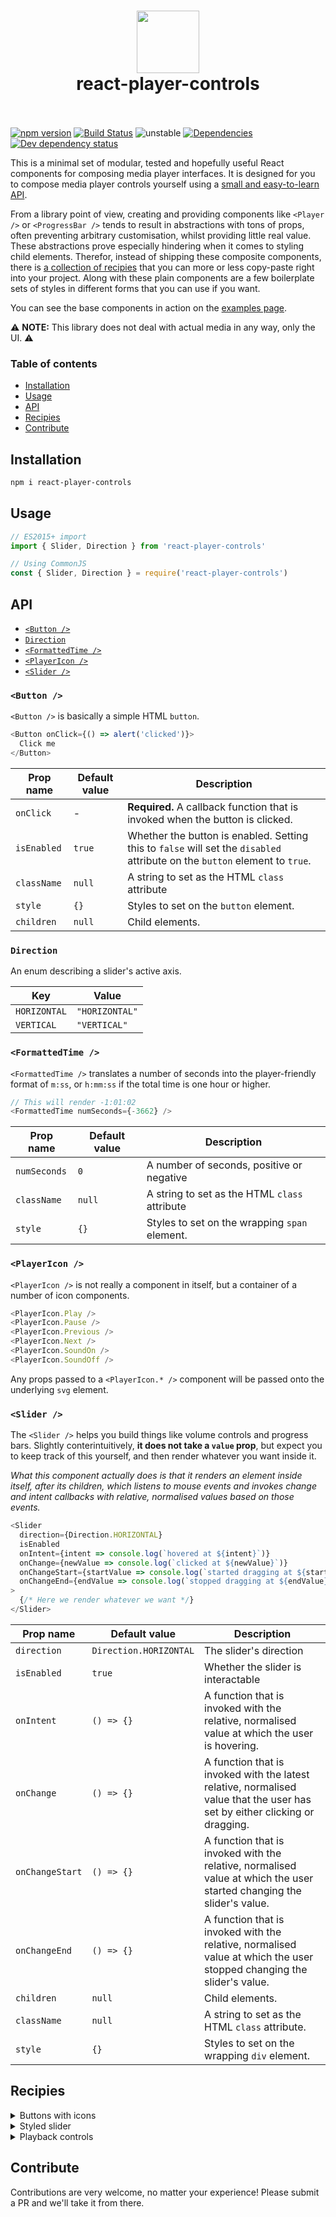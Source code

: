<h1 align="center">
  <img src="https://cdn.rawgit.com/alexanderwallin/react-player-controls/master/docs/img/logo-icon.svg" width="100" height="100" />
  <br />
  react-player-controls
  <br />
  &nbsp;
</h1>

[![npm version](https://badge.fury.io/js/react-player-controls.svg)](https://badge.fury.io/js/react-player-controls)
[![Build Status](https://travis-ci.org/alexanderwallin/react-player-controls.svg?branch=master)](https://travis-ci.org/alexanderwallin/react-player-controls)
![unstable](https://img.shields.io/badge/status-unstable-yellow.svg)
[![Dependencies](https://img.shields.io/david/alexanderwallin/react-player-controls.svg?style=flat-square)](https://david-dm.org/alexanderwallin/react-player-controls)
[![Dev dependency status](https://david-dm.org/alexanderwallin/react-player-controls/dev-status.svg?style=flat-square)](https://david-dm.org/alexanderwallin/react-player-controls#info=devDependencies)

This is a minimal set of modular, tested and hopefully useful React components for composing media player interfaces. It is designed for you to compose media player controls yourself using a [small and easy-to-learn API](#api).

From a library point of view, creating and providing components like `<Player />` or `<ProgressBar />` tends to result in abstractions with tons of props, often preventing arbitrary customisation, whilst providing little real value. These abstractions prove especially hindering when it comes to styling child elements. Therefor, instead of shipping these composite components, there is [a collection of recipies](#recipies) that you can more or less copy-paste right into your project. Along with these plain components are a few boilerplate sets of styles in different forms that you can use if you want.

You can see the base components in action on the [examples page](https://alexanderwallin.github.io/react-player-controls).

⚠️  **NOTE:** This library does not deal with actual media in any way, only the UI. ⚠️

### Table of contents

* [Installation](#installation)
* [Usage](#usage)
* [API](#api)
* [Recipies](#recipies)
* [Contribute](#contribute)


## Installation

```sh
npm i react-player-controls
```

## Usage

```js
// ES2015+ import
import { Slider, Direction } from 'react-player-controls'

// Using CommonJS
const { Slider, Direction } = require('react-player-controls')
```

## API

* [`<Button />`](#button-)
* [`Direction`](#direction)
* [`<FormattedTime />`](#formattedtime-)
* [`<PlayerIcon />`](#playericon-)
* [`<Slider />`](#slider-)

### `<Button />`

`<Button />` is basically a simple HTML `button`.

```js
<Button onClick={() => alert('clicked')}>
  Click me
</Button>
```

| Prop name | Default value | Description |
|-----------|---------------|-------------|
| `onClick` | - | **Required.** A callback function that is invoked when the button is clicked. |
| `isEnabled` | `true` | Whether the button is enabled. Setting this to `false` will set the `disabled` attribute on the `button` element to `true`. |
| `className` | `null` | A string to set as the HTML `class` attribute |
| `style` | `{}` | Styles to set on the `button` element. |
| `children` | `null` | Child elements. |

### `Direction`

An enum describing a slider's active axis.

| Key | Value |
|-----|-------|
| `HORIZONTAL` | `"HORIZONTAL"` |
| `VERTICAL` | `"VERTICAL"` |

### `<FormattedTime />`

`<FormattedTime />` translates a number of seconds into the player-friendly format of `m:ss`, or `h:mm:ss` if the total time is one hour or higher.

```js
// This will render -1:01:02
<FormattedTime numSeconds={-3662} />
```

| Prop name | Default value | Description |
|-----------|---------------|-------------|
| `numSeconds` | `0` | A number of seconds, positive or negative |
| `className` | `null` | A string to set as the HTML `class` attribute |
| `style` | `{}` | Styles to set on the wrapping `span` element. |

### `<PlayerIcon />`

`<PlayerIcon />` is not really a component in itself, but a container of a number of icon components.

```js
<PlayerIcon.Play />
<PlayerIcon.Pause />
<PlayerIcon.Previous />
<PlayerIcon.Next />
<PlayerIcon.SoundOn />
<PlayerIcon.SoundOff />
```

Any props passed to a `<PlayerIcon.* />` component will be passed onto the underlying `svg` element.

### `<Slider />`

The `<Slider />` helps you build things like volume controls and progress bars. Slightly conterintuitively, **it does not take a `value` prop**, but expect you to keep track of this yourself, and then render whatever you want inside it.

*What this component actually does is that it renders an element inside itself, after its children, which listens to mouse events and invokes change and intent callbacks with relative, normalised values based on those events.*

```js
<Slider
  direction={Direction.HORIZONTAL}
  isEnabled
  onIntent={intent => console.log(`hovered at ${intent}`)}
  onChange={newValue => console.log(`clicked at ${newValue}`)}
  onChangeStart={startValue => console.log(`started dragging at ${startValue}`)}
  onChangeEnd={endValue => console.log(`stopped dragging at ${endValue}`)}
>
  {/* Here we render whatever we want */}
</Slider>
```

| Prop name | Default value | Description |
|-----------|---------------|-------------|
| `direction` | `Direction.HORIZONTAL` | The slider's direction |
| `isEnabled` | `true` | Whether the slider is interactable |
| `onIntent` | `() => {}` | A function that is invoked with the relative, normalised value at which the user is hovering. |
| `onChange` | `() => {}` | A function that is invoked with the latest relative, normalised value that the user has set by either clicking or dragging. |
| `onChangeStart` | `() => {}` | A function that is invoked with the relative, normalised value at which the user started changing the slider's value. |
| `onChangeEnd` | `() => {}` | A function that is invoked with the relative, normalised value at which the user stopped changing the slider's value. |
| `children` | `null` | Child elements. |
| `className` | `null` | A string to set as the HTML `class` attribute. |
| `style` | `{}` | Styles to set on the wrapping `div` element. |


## Recipies

<details>
<summary>Buttons with icons</summary>

```js
import { Button } from 'react-player-controls'
import Icon from 'some-icon-library'

const PlayButton = props => <Button {...props}><Icon.Play /></Button>
const PauseButton = props => <Button {...props}><Icon.Pause /></Button>
const PreviousButton = props => <Button {...props}><Icon.Previous /></Button>
const NextButton = props => <Button {...props}><Icon.Next /></Button>
```
</details>

<details>
<summary>Styled slider</summary>

```js
import { Direction, Slider } from 'react-player-controls'

const WHITE_SMOKE = '#eee'
const GRAY = '#878c88'
const GREEN = '#72d687'

// A colored bar that will represent the current value
const SliderBar = ({ direction, value, style }) => (
  <div
    style={Object.assign({}, {
      position: 'absolute',
      background: GRAY,
      borderRadius: 4,
    }, direction === Direction.HORIZONTAL ? {
      top: 0,
      bottom: 0,
      left: 0,
      width: `${value * 100}%`,
    } : {
      right: 0,
      bottom: 0,
      left: 0,
      height: `${value * 100}%`,
    }, style)}
  />
)

// A handle to indicate the current value
const SliderHandle = ({ direction, value, style }) => (
  <div
    style={Object.assign({}, {
      position: 'absolute',
      width: 16,
      height: 16,
      background: GREEN,
      borderRadius: '100%',
      transform: 'scale(1)',
      transition: 'transform 0.2s',
      '&:hover': {
        transform: 'scale(1.3)',
      }
    }, direction === Direction.HORIZONTAL ? {
      top: 0,
      left: `${value * 100}%`,
      marginTop: -4,
      marginLeft: -8,
    } : {
      left: 0,
      bottom: `${value * 100}%`,
      marginBottom: -8,
      marginLeft: -4,
    }, style)}
  />
)

// A composite progress bar component
const ProgressBar = ({ isEnabled, direction, value, ...props }) => (
  <Slider
    isEnabled={isEnabled}
    direction={direction}
    onChange={/* store value somehow */}
    style={{
      width: direction === Direction.HORIZONTAL ? 200 : 8,
      height: direction === Direction.HORIZONTAL ? 8 : 130,
      borderRadius: 4,
      background: WHITE_SMOKE,
      transition: direction === Direction.HORIZONTAL ? 'width 0.1s' : 'height 0.1s',
      cursor: isEnabled === true ? 'pointer' : 'default',
    }}
    {...props}
  >
    <SliderBar direction={direction} value={value} style={{ background: isEnabled ? GREEN : GRAY }} />
    <SliderHandle direction={direction} value={value} style={{ background: isEnabled ? GREEN : GRAY }} />
  </Slider>
)

// Now use <ProgressBar /> somewhere
<ProgressBar
  isEnabled
  direction={Direction.HORIZONTAL}
  value={currentTime / currentSong.duration}
  onChange={value => seek(value * currentSong.duration)}
/>
```
</details>

<details>
<summary>Playback controls</summary>

```js
import { Button } from 'react-player-controls'
import Icon from 'some-icon-library'

const PlaybackControls = ({
  isPlaying,
  onPlaybackChange,
  hasPrevious,
  onPrevious,
  hasNext,
  onNext,
}) => (
  <div>
    <Button disabled={hasPrevious === false} onClick={onPrevious}>
      <Icon.Previous />
    </Button>

    <Button onClick={() => onPlaybackChange(!isPlaying)}>
      {isPlaying ? <Icon.Pause /> : <Icon.Play />}
    </Button>

    <Button disabled={hasNext === false} onClick={onNext}>
      <Icon.Next />
    </Button>
  </div>
)

// Use PlaybackControls in a player context
<PlaybackControls
  isPlaying={player.isPlaying}
  onPlaybackChange={isPlaying => player.setIsPlaying(isPlaying)}
  hasPrevious={songs.indexOf(currentSong) > 0}
  hasNext={songs.indexOf(currentSong) < songs.length - 1}
  onPrevious={player.setSong(songs[songs.indexOf(currentSong) - 1])}
  onNext={player.setSong(songs[songs.indexOf(currentSong) + 1])}
/>
```
</details>


## Contribute

Contributions are very welcome, no matter your experience! Please submit a PR and we'll take it from there.
